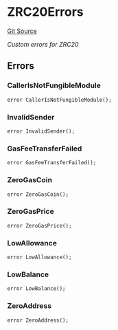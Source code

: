# ZRC20Errors
[Git Source](https://github.com/zeta-chain/protocol-contracts/blob/aed88f337e1bcebb90f013de9e45bbc5d073ba85/contracts/zevm/ZRC20.sol)

*Custom errors for ZRC20*


## Errors
### CallerIsNotFungibleModule

```solidity
error CallerIsNotFungibleModule();
```

### InvalidSender

```solidity
error InvalidSender();
```

### GasFeeTransferFailed

```solidity
error GasFeeTransferFailed();
```

### ZeroGasCoin

```solidity
error ZeroGasCoin();
```

### ZeroGasPrice

```solidity
error ZeroGasPrice();
```

### LowAllowance

```solidity
error LowAllowance();
```

### LowBalance

```solidity
error LowBalance();
```

### ZeroAddress

```solidity
error ZeroAddress();
```


